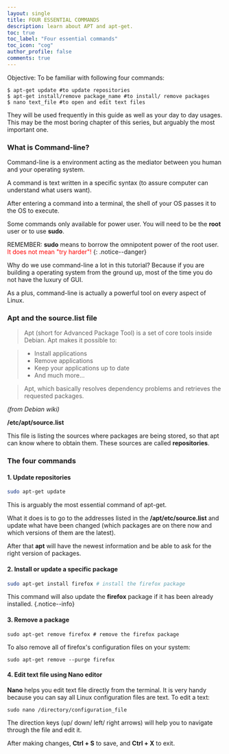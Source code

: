 ```yaml
---
layout: single
title: FOUR ESSENTIAL COMMANDS
description: learn about APT and apt-get.
toc: true
toc_label: "Four essential commands"
toc_icon: "cog"
author_profile: false
comments: true
---
```


Objective: To be familiar with following four commands:

```
$ apt-get update #to update repositories
$ apt-get install/remove package_name #to install/ remove packages
$ nano text_file #to open and edit text files
```
They will be used frequently in this guide as well as your day to day usages.
This may be the most boring chapter of this series, but arguably the most important one.

### What is Command-line?
Command-line is a environment acting as the mediator between you human and your operating system.

A command is text written in a specific syntax (to assure computer can understand what users want). 

After entering a command into a terminal, the shell of your OS passes it to the OS to execute.

Some commands only available for power user. You will need to be the **root** user or to use **sudo**.

REMEMBER: **sudo** means to borrow the omnipotent power of the root user. <span style="color:red">It does not mean "try harder"!</span>
{: .notice--danger}

Why do we use command-line a lot in this tutorial? Because if you are building a operating system from the ground up, most of the time you do not have the luxury of GUI.

As a plus, command-line is actually a powerful tool on every aspect of Linux.

### Apt and the source.list file

>Apt (short for Advanced Package Tool) is a set of core tools inside Debian. Apt makes it possible to:

>* Install applications
>* Remove applications
>* Keep your applications up to date
>* And much more...

>Apt, which basically resolves dependency problems and retrieves the requested packages.

*(from Debian wiki)*

**/etc/apt/source.list**

This file is listing the sources where packages are being stored, so that apt can know where to obtain them. These sources are called **repositories**.

### The four commands

#### 1. Update repositories
```bash
sudo apt-get update
```
This is arguably the most essential command of apt-get.

What it does is to go to the addresses listed in the **/apt/etc/source.list** and update what have been changed (which packages are on there now and which versions of them are the latest).

After that **apt** will have the newest information and be able to ask for the right version of packages.

#### 2. Install or update a specific package
```bash
sudo apt-get install firefox # install the firefox package
```
This command will also update the **firefox** package if it has been already installed.
{.notice--info}

#### 3. Remove a package
```
sudo apt-get remove firefox # remove the firefox package
```
To also remove all of firefox's configuration files on your system:
```
sudo apt-get remove --purge firefox
```

#### 4. Edit text file using Nano editor
**Nano** helps you edit text file directly from the terminal. It is very handy because you can say all Linux configuration files are text.
To edit a text:
```
sudo nano /directory/configuration_file
```
The direction keys (up/ down/ left/ right arrows) will help you to navigate through the file and edit it.

After making changes, **Ctrl + S** to save, and **Ctrl + X** to exit.
